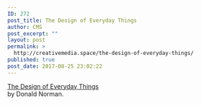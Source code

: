```yaml
---
ID: 272
post_title: The Design of Everyday Things
author: CMS
post_excerpt: ""
layout: post
permalink: >
  http://creativemedia.space/the-design-of-everyday-things/
published: true
post_date: 2017-08-25 23:02:22
---
```

<a href="https://www.amazon.com/Design-Everyday-Things-Revised-Expanded/dp/0465050654/">The Design of Everyday Things</a> <br />by Donald Norman.
